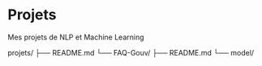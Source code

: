 # Projets

Mes projets de NLP et Machine Learning

projets/
├── README.md
└── FAQ-Gouv/
    ├── README.md
    └── model/
